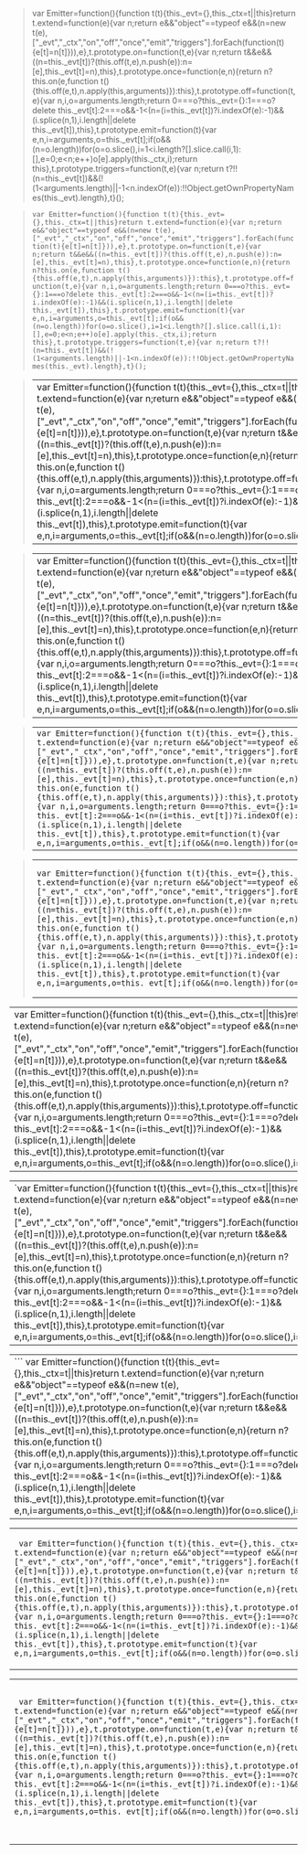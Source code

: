 > var Emitter=function(){function t(t){this._evt={},this._ctx=t||this}return t.extend=function(e){var n;return e&&"object"==typeof e&&(n=new t(e),["_evt","_ctx","on","off","once","emit","triggers"].forEach(function(t){e[t]=n[t]})),e},t.prototype.on=function(t,e){var n;return t&&e&&((n=this._evt[t])?(this.off(t,e),n.push(e)):n=[e],this._evt[t]=n),this},t.prototype.once=function(e,n){return n?this.on(e,function t(){this.off(e,t),n.apply(this,arguments)}):this},t.prototype.off=function(t,e){var n,i,o=arguments.length;return 0===o?this._evt={}:1===o?delete this._evt[t]:2===o&&-1<(n=(i=this._evt[t])?i.indexOf(e):-1)&&(i.splice(n,1),i.length||delete this._evt[t]),this},t.prototype.emit=function(t){var e,n,i=arguments,o=this._evt[t];if(o&&(n=o.length))for(o=o.slice(),i=1<i.length?[].slice.call(i,1):[],e=0;e<n;e++)o[e].apply(this._ctx,i);return this},t.prototype.triggers=function(t,e){var n;return t?!!(n=this._evt[t])&&(!(1<arguments.length)||-1<n.indexOf(e)):!!Object.getOwnPropertyNames(this._evt).length},t}();

> `var Emitter=function(){function t(t){this._evt={},this._ctx=t||this}return t.extend=function(e){var n;return e&&"object"==typeof e&&(n=new t(e),["_evt","_ctx","on","off","once","emit","triggers"].forEach(function(t){e[t]=n[t]})),e},t.prototype.on=function(t,e){var n;return t&&e&&((n=this._evt[t])?(this.off(t,e),n.push(e)):n=[e],this._evt[t]=n),this},t.prototype.once=function(e,n){return n?this.on(e,function t(){this.off(e,t),n.apply(this,arguments)}):this},t.prototype.off=function(t,e){var n,i,o=arguments.length;return 0===o?this._evt={}:1===o?delete this._evt[t]:2===o&&-1<(n=(i=this._evt[t])?i.indexOf(e):-1)&&(i.splice(n,1),i.length||delete this._evt[t]),this},t.prototype.emit=function(t){var e,n,i=arguments,o=this._evt[t];if(o&&(n=o.length))for(o=o.slice(),i=1<i.length?[].slice.call(i,1):[],e=0;e<n;e++)o[e].apply(this._ctx,i);return this},t.prototype.triggers=function(t,e){var n;return t?!!(n=this._evt[t])&&(!(1<arguments.length)||-1<n.indexOf(e)):!!Object.getOwnPropertyNames(this._evt).length},t}();`

> <table><tr><td>var Emitter=function(){function t(t){this._evt={},this._ctx=t||this}return t.extend=function(e){var n;return e&&"object"==typeof e&&(n=new t(e),["_evt","_ctx","on","off","once","emit","triggers"].forEach(function(t){e[t]=n[t]})),e},t.prototype.on=function(t,e){var n;return t&&e&&((n=this._evt[t])?(this.off(t,e),n.push(e)):n=[e],this._evt[t]=n),this},t.prototype.once=function(e,n){return n?this.on(e,function t(){this.off(e,t),n.apply(this,arguments)}):this},t.prototype.off=function(t,e){var n,i,o=arguments.length;return 0===o?this._evt={}:1===o?delete this._evt[t]:2===o&&-1<(n=(i=this._evt[t])?i.indexOf(e):-1)&&(i.splice(n,1),i.length||delete this._evt[t]),this},t.prototype.emit=function(t){var e,n,i=arguments,o=this._evt[t];if(o&&(n=o.length))for(o=o.slice(),i=1<i.length?[].slice.call(i,1):[],e=0;e<n;e++)o[e].apply(this._ctx,i);return this},t.prototype.triggers=function(t,e){var n;return t?!!(n=this._evt[t])&&(!(1<arguments.length)||-1<n.indexOf(e)):!!Object.getOwnPropertyNames(this._evt).length},t}();<td></tr></table>

> <table><tr><td>var Emitter=function(){function t(t){this._evt={},this._ctx=t||this}return t.extend=function(e){var n;return e&&"object"==typeof e&&(n=new t(e),["_evt","_ctx","on","off","once","emit","triggers"].forEach(function(t){e[t]=n[t]})),e},t.prototype.on=function(t,e){var n;return t&&e&&((n=this._evt[t])?(this.off(t,e),n.push(e)):n=[e],this._evt[t]=n),this},t.prototype.once=function(e,n){return n?this.on(e,function t(){this.off(e,t),n.apply(this,arguments)}):this},t.prototype.off=function(t,e){var n,i,o=arguments.length;return 0===o?this._evt={}:1===o?delete this._evt[t]:2===o&&-1<(n=(i=this._evt[t])?i.indexOf(e):-1)&&(i.splice(n,1),i.length||delete this._evt[t]),this},t.prototype.emit=function(t){var e,n,i=arguments,o=this._evt[t];if(o&&(n=o.length))for(o=o.slice(),i=1<i.length?[].slice.call(i,1):[],e=0;e<n;e++)o[e].apply(this._ctx,i);return this},t.prototype.triggers=function(t,e){var n;return t?!!(n=this._evt[t])&&(!(1<arguments.length)||-1<n.indexOf(e)):!!Object.getOwnPropertyNames(this._evt).length},t}();<td></tr></table>

> <table><tr><td><code>var Emitter=function(){function t(t){this._evt={},this._ctx=t||this}return t.extend=function(e){var n;return e&&"object"==typeof e&&(n=new t(e),["_evt","_ctx","on","off","once","emit","triggers"].forEach(function(t){e[t]=n[t]})),e},t.prototype.on=function(t,e){var n;return t&&e&&((n=this._evt[t])?(this.off(t,e),n.push(e)):n=[e],this._evt[t]=n),this},t.prototype.once=function(e,n){return n?this.on(e,function t(){this.off(e,t),n.apply(this,arguments)}):this},t.prototype.off=function(t,e){var n,i,o=arguments.length;return 0===o?this._evt={}:1===o?delete this._evt[t]:2===o&&-1<(n=(i=this._evt[t])?i.indexOf(e):-1)&&(i.splice(n,1),i.length||delete this._evt[t]),this},t.prototype.emit=function(t){var e,n,i=arguments,o=this._evt[t];if(o&&(n=o.length))for(o=o.slice(),i=1<i.length?[].slice.call(i,1):[],e=0;e<n;e++)o[e].apply(this._ctx,i);return this},t.prototype.triggers=function(t,e){var n;return t?!!(n=this._evt[t])&&(!(1<arguments.length)||-1<n.indexOf(e)):!!Object.getOwnPropertyNames(this._evt).length},t}();</code><td></tr></table>

> <table><tr><td><pre><code>var Emitter=function(){function t(t){this._evt={},this._ctx=t||this}return t.extend=function(e){var n;return e&&"object"==typeof e&&(n=new t(e),["_evt","_ctx","on","off","once","emit","triggers"].forEach(function(t){e[t]=n[t]})),e},t.prototype.on=function(t,e){var n;return t&&e&&((n=this._evt[t])?(this.off(t,e),n.push(e)):n=[e],this._evt[t]=n),this},t.prototype.once=function(e,n){return n?this.on(e,function t(){this.off(e,t),n.apply(this,arguments)}):this},t.prototype.off=function(t,e){var n,i,o=arguments.length;return 0===o?this._evt={}:1===o?delete this._evt[t]:2===o&&-1<(n=(i=this._evt[t])?i.indexOf(e):-1)&&(i.splice(n,1),i.length||delete this._evt[t]),this},t.prototype.emit=function(t){var e,n,i=arguments,o=this._evt[t];if(o&&(n=o.length))for(o=o.slice(),i=1<i.length?[].slice.call(i,1):[],e=0;e<n;e++)o[e].apply(this._ctx,i);return this},t.prototype.triggers=function(t,e){var n;return t?!!(n=this._evt[t])&&(!(1<arguments.length)||-1<n.indexOf(e)):!!Object.getOwnPropertyNames(this._evt).length},t}();</code></pre><td></tr></table>

<table><tr><td>var Emitter=function(){function t(t){this._evt={},this._ctx=t||this}return t.extend=function(e){var n;return e&&"object"==typeof e&&(n=new t(e),["_evt","_ctx","on","off","once","emit","triggers"].forEach(function(t){e[t]=n[t]})),e},t.prototype.on=function(t,e){var n;return t&&e&&((n=this._evt[t])?(this.off(t,e),n.push(e)):n=[e],this._evt[t]=n),this},t.prototype.once=function(e,n){return n?this.on(e,function t(){this.off(e,t),n.apply(this,arguments)}):this},t.prototype.off=function(t,e){var n,i,o=arguments.length;return 0===o?this._evt={}:1===o?delete this._evt[t]:2===o&&-1<(n=(i=this._evt[t])?i.indexOf(e):-1)&&(i.splice(n,1),i.length||delete this._evt[t]),this},t.prototype.emit=function(t){var e,n,i=arguments,o=this._evt[t];if(o&&(n=o.length))for(o=o.slice(),i=1<i.length?[].slice.call(i,1):[],e=0;e<n;e++)o[e].apply(this._ctx,i);return this},t.prototype.triggers=function(t,e){var n;return t?!!(n=this._evt[t])&&(!(1<arguments.length)||-1<n.indexOf(e)):!!Object.getOwnPropertyNames(this._evt).length},t}();</td></tr></table>

<table>
 <tr>
 <td>
 `var Emitter=function(){function t(t){this._evt={},this._ctx=t||this}return t.extend=function(e){var n;return e&&"object"==typeof e&&(n=new t(e),["_evt","_ctx","on","off","once","emit","triggers"].forEach(function(t){e[t]=n[t]})),e},t.prototype.on=function(t,e){var n;return t&&e&&((n=this._evt[t])?(this.off(t,e),n.push(e)):n=[e],this._evt[t]=n),this},t.prototype.once=function(e,n){return n?this.on(e,function t(){this.off(e,t),n.apply(this,arguments)}):this},t.prototype.off=function(t,e){var n,i,o=arguments.length;return 0===o?this._evt={}:1===o?delete this._evt[t]:2===o&&-1<(n=(i=this._evt[t])?i.indexOf(e):-1)&&(i.splice(n,1),i.length||delete this._evt[t]),this},t.prototype.emit=function(t){var e,n,i=arguments,o=this._evt[t];if(o&&(n=o.length))for(o=o.slice(),i=1<i.length?[].slice.call(i,1):[],e=0;e<n;e++)o[e].apply(this._ctx,i);return this},t.prototype.triggers=function(t,e){var n;return t?!!(n=this._evt[t])&&(!(1<arguments.length)||-1<n.indexOf(e)):!!Object.getOwnPropertyNames(this._evt).length},t}();`
 </td>
 </tr>
</table>

<table>
 <tr>
 <td>
 ```
 var Emitter=function(){function t(t){this._evt={},this._ctx=t||this}return t.extend=function(e){var n;return e&&"object"==typeof e&&(n=new t(e),["_evt","_ctx","on","off","once","emit","triggers"].forEach(function(t){e[t]=n[t]})),e},t.prototype.on=function(t,e){var n;return t&&e&&((n=this._evt[t])?(this.off(t,e),n.push(e)):n=[e],this._evt[t]=n),this},t.prototype.once=function(e,n){return n?this.on(e,function t(){this.off(e,t),n.apply(this,arguments)}):this},t.prototype.off=function(t,e){var n,i,o=arguments.length;return 0===o?this._evt={}:1===o?delete this._evt[t]:2===o&&-1<(n=(i=this._evt[t])?i.indexOf(e):-1)&&(i.splice(n,1),i.length||delete this._evt[t]),this},t.prototype.emit=function(t){var e,n,i=arguments,o=this._evt[t];if(o&&(n=o.length))for(o=o.slice(),i=1<i.length?[].slice.call(i,1):[],e=0;e<n;e++)o[e].apply(this._ctx,i);return this},t.prototype.triggers=function(t,e){var n;return t?!!(n=this._evt[t])&&(!(1<arguments.length)||-1<n.indexOf(e)):!!Object.getOwnPropertyNames(this._evt).length},t}();
 ```
 </td>
 </tr>
</table>

<table>
 <tr>
 <td>
 <code>
 var Emitter=function(){function t(t){this._evt={},this._ctx=t||this}return t.extend=function(e){var n;return e&&"object"==typeof e&&(n=new t(e),["_evt","_ctx","on","off","once","emit","triggers"].forEach(function(t){e[t]=n[t]})),e},t.prototype.on=function(t,e){var n;return t&&e&&((n=this._evt[t])?(this.off(t,e),n.push(e)):n=[e],this._evt[t]=n),this},t.prototype.once=function(e,n){return n?this.on(e,function t(){this.off(e,t),n.apply(this,arguments)}):this},t.prototype.off=function(t,e){var n,i,o=arguments.length;return 0===o?this._evt={}:1===o?delete this._evt[t]:2===o&&-1<(n=(i=this._evt[t])?i.indexOf(e):-1)&&(i.splice(n,1),i.length||delete this._evt[t]),this},t.prototype.emit=function(t){var e,n,i=arguments,o=this._evt[t];if(o&&(n=o.length))for(o=o.slice(),i=1<i.length?[].slice.call(i,1):[],e=0;e<n;e++)o[e].apply(this._ctx,i);return this},t.prototype.triggers=function(t,e){var n;return t?!!(n=this._evt[t])&&(!(1<arguments.length)||-1<n.indexOf(e)):!!Object.getOwnPropertyNames(this._evt).length},t}();
 </code>
 </td>
 </tr>
</table>

<table>
 <tr>
 <td>
 <pre><code>
 var Emitter=function(){function t(t){this._evt={},this._ctx=t||this}return t.extend=function(e){var n;return e&&"object"==typeof e&&(n=new t(e),["_evt","_ctx","on","off","once","emit","triggers"].forEach(function(t){e[t]=n[t]})),e},t.prototype.on=function(t,e){var n;return t&&e&&((n=this._evt[t])?(this.off(t,e),n.push(e)):n=[e],this._evt[t]=n),this},t.prototype.once=function(e,n){return n?this.on(e,function t(){this.off(e,t),n.apply(this,arguments)}):this},t.prototype.off=function(t,e){var n,i,o=arguments.length;return 0===o?this._evt={}:1===o?delete this._evt[t]:2===o&&-1<(n=(i=this._evt[t])?i.indexOf(e):-1)&&(i.splice(n,1),i.length||delete this._evt[t]),this},t.prototype.emit=function(t){var e,n,i=arguments,o=this._evt[t];if(o&&(n=o.length))for(o=o.slice(),i=1<i.length?[].slice.call(i,1):[],e=0;e<n;e++)o[e].apply(this._ctx,i);return this},t.prototype.triggers=function(t,e){var n;return t?!!(n=this._evt[t])&&(!(1<arguments.length)||-1<n.indexOf(e)):!!Object.getOwnPropertyNames(this._evt).length},t}();
 </code></pre>
 </td>
 </tr>
</table>


